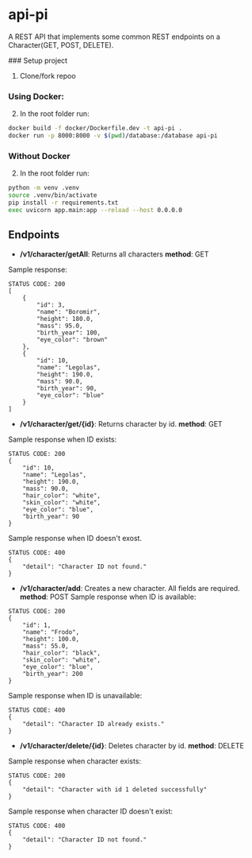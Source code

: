 # api-pi

A REST API that implements some common REST endpoints on a Character(GET, POST, DELETE).

### Setup project 

1. Clone/fork repoo

### Using Docker:

2. In the root folder run:

```bash
docker build -f docker/Dockerfile.dev -t api-pi .
docker run -p 8000:8000 -v $(pwd)/database:/database api-pi
```

### Without Docker

2. In the root folder run:

```bash
python -m venv .venv
source .venv/bin/activate
pip install -r requirements.txt
exec uvicorn app.main:app --reload --host 0.0.0.0
```

## Endpoints

* **/v1/character/getAll**: Returns all characters
**method**: GET

Sample response:
```
STATUS CODE: 200
[
    {
        "id": 3,
        "name": "Boromir",
        "height": 180.0,
        "mass": 95.0,
        "birth_year": 100,
        "eye_color": "brown"
    },
    {
        "id": 10,
        "name": "Legolas",
        "height": 190.0,
        "mass": 90.0,
        "birth_year": 90,
        "eye_color": "blue"
    }
]
```

* **/v1/character/get/{id}**: Returns character by id.
**method**: GET

Sample response when ID exists:
```
STATUS CODE: 200
{
    "id": 10,
    "name": "Legolas",
    "height": 190.0,
    "mass": 90.0,
    "hair_color": "white",
    "skin_color": "white",
    "eye_color": "blue",
    "birth_year": 90
}
```

Sample response when ID doesn't exost.

```
STATUS CODE: 400
{
    "detail": "Character ID not found."
}
```

* **/v1/character/add**: Creates a new character. All fields are required.
**method**: POST
Sample response when ID is available:

```
STATUS CODE: 200
{
    "id": 1,
    "name": "Frodo",
    "height": 100.0,
    "mass": 55.0,
    "hair_color": "black",
    "skin_color": "white",
    "eye_color": "blue",
    "birth_year": 200
}
```

Sample response when ID is unavailable:

```
STATUS CODE: 400
{
    "detail": "Character ID already exists."
}
```

* **/v1/character/delete/{id}**: Deletes character by id.
**method**: DELETE

Sample response when character exists:
```
STATUS CODE: 200
{
    "detail": "Character with id 1 deleted successfully"
}
```

Sample response when character ID doesn't exist:
```
STATUS CODE: 400
{
    "detail": "Character ID not found."
}
```




